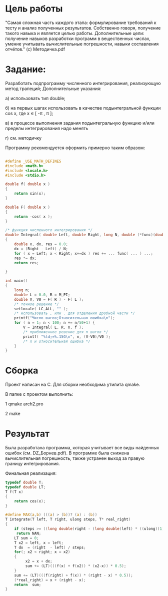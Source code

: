 # Цель работы
"Самая сложная часть каждого этапа: формулирование требований к тесту и анализ
полученных результатов. Собственно говоря, получение такого навыка и является целью
работы. Дополнительные цели: получение навыков разработки программ в вещественных
числах, умение учитывать вычислительные погрешности, навыки составления отчётов." (с) Методичка.pdf

# Задание:
Разработать подпрограмму численного интегрирования, реализующую метод трапеций;
Дополнительные указания:

а) использовать тип double;

б) на первых шагах использовать в качестве подынтегральной функции cos x, где x ∊ [ -π , π ];

в) в процессе выполнения задания подынтегральную функцию и/или пределы интегрирования надо менять 

г) см. методичку

Программу рекомендуется оформить примерно таким образом:
```C

#define _USE_MATH_DEFINES
#include <math.h>
#include <locale.h>
#include <stdio.h>

double f( double x )
{
    return sin(x);
}

double F( double x )
{
    return -cos( x );
}

/* функция численного интегрирования */
double Integral( double Left, double Right, long N, double (*func)(double) )
{
    double x, dx, res = 0.0;
    dx = (Right - Left) / N;
    for ( x = Left; x < Right; x+=dx ) res += ... func( ... ) ...;
    res *= dx;
    return res;

}

int main()
{
    long n;
    double L = 0.0, R = M_PI;
    double V, V0 = F( R ) - F( L );
    /* точное решение */
    setlocale( LC_ALL, "" );
    /* использовать , или . для отделения дробной части */
    printf("Число шагов;Относительная ошибка\n");
    for ( n = 1; n < 100; n += n/50+1) {
        V = Integral( L, R, n, f );
        /* приближенное решение для n шагов */
        printf( "%ld;=%.15G\n", n, (V-V0)/V0 );
        /* n и относительная ошибка */
    }
}
```

# Сборка
Проект написан на C. Для сборки необходима утилита qmake. 

В папке с проектом выполнить:

1 qmake arch2.pro

2 make

# Результат
Была разработана программа, которая учитывает все виды найденных ошибок (см. DZ_Борнев.pdf). В программе была снижена вычислительная погрешность, также устранен выход за правую границу интегрирования.

Финальная реализация:
```C
typedef double T;
typedef double LT;
T f(T x)
{
    return cos(x);
}

#define MAX(a,b) (((a) > (b))? (a) : (b))
T integrate(T left, T right, ulong steps, T* real_right)
{
    if (steps >= ((long double)right - (long double)left) * ((ulong)(1) << (ulong)(53)) * MAX(fabsl((long double)left),fabsl((long double)right)))
     return NAN;
    LT sum = 0;
    T x2 = left, x = left;
    T dx  = (right  - left) / steps;
    for(; x2 < right; x = x2)
    {
         x2 = x + dx;
         sum += (LT)(((f(x) + f(x2)) * (x2-x)) * 0.5);
    }
    sum += (LT)(((f(right) + f(x)) * (right - x) * 0.5));
    (*real_right) = x + (right - x);
    return  sum;
}
```

